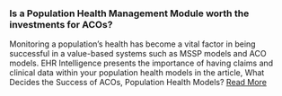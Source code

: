 ### Is a Population Health Management Module worth the investments for ACOs?

Monitoring a population’s health has become a vital factor in being successful in a value-based systems such as MSSP models and ACO models. EHR Intelligence presents the importance of having claims and clinical data within your population health models in the article, What Decides the Success of ACOs, Population Health Models? [Read More][1]

[1]: #
